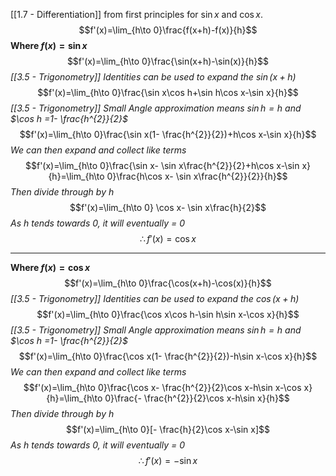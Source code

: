 [[1.7 - Differentiation]]  from first principles for $\sin x$ and $\cos x$.
$$f'(x)=\lim_{h\to 0}\frac{f(x+h)-f(x)}{h}$$
**Where $f(x)=\sin x$**
$$f'(x)=\lim_{h\to 0}\frac{\sin(x+h)-\sin(x)}{h}$$
*[[3.5 - Trigonometry]] Identities can be used to expand the $\sin(x+h)$*
$$f'(x)=\lim_{h\to 0}\frac{\sin x\cos h+\sin h\cos x-\sin x}{h}$$
*[[3.5 - Trigonometry]] Small Angle approximation means $\sin h=h$ and $\cos h =1- \frac{h^{2}}{2}$*
$$f'(x)=\lim_{h\to 0}\frac{\sin x(1- \frac{h^{2}}{2})+h\cos x-\sin x}{h}$$
*We can then expand and collect like terms*
$$f'(x)=\lim_{h\to 0}\frac{\sin x- \sin x\frac{h^{2}}{2}+h\cos x-\sin x}{h}=\lim_{h\to 0}\frac{h\cos x- \sin x\frac{h^{2}}{2}}{h}$$ *Then divide through by $h$*
$$f'(x)=\lim_{h\to 0} \cos x- \sin x\frac{h}{2}$$
*As $h$ tends towards 0, it will eventually = 0*
$$\therefore f'(x)=\cos x$$
****
**Where $f(x)=\cos x$**
$$f'(x)=\lim_{h\to 0}\frac{\cos(x+h)-\cos(x)}{h}$$
*[[3.5 - Trigonometry]] Identities can be used to expand the $\cos(x+h)$*
$$f'(x)=\lim_{h\to 0}\frac{\cos x\cos h-\sin h\sin x-\cos x}{h}$$
*[[3.5 - Trigonometry]] Small Angle approximation means $\sin h=h$ and $\cos h =1- \frac{h^{2}}{2}$*
$$f'(x)=\lim_{h\to 0}\frac{\cos x(1- \frac{h^{2}}{2})-h\sin x-\cos x}{h}$$
*We can then expand and collect like terms*
$$f'(x)=\lim_{h\to 0}\frac{\cos x- \frac{h^{2}}{2}\cos x-h\sin x-\cos x}{h}=\lim_{h\to 0}\frac{- \frac{h^{2}}{2}\cos x-h\sin x}{h}$$
 *Then divide through by $h$*
 $$f'(x)=\lim_{h\to 0}[- \frac{h}{2}\cos x-\sin x]$$
 *As $h$ tends towards 0, it will eventually = 0*
$$\therefore f'(x)=-\sin x$$